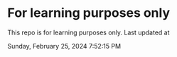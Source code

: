 # For learning purposes only
This repo is for learning purposes only.
Last updated at

Sunday, February 25, 2024 7:52:15 PM

